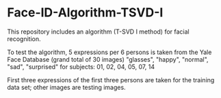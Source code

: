 # Face-ID-Algorithm-TSVD-I

This repository includes an algorithm (T-SVD I method) for facial recognition.

To test the algorithm, 5 expressions per 6 persons is taken from the Yale Face Database (grand total of 30 images) "glasses", "happy", "normal", "sad", "surprised" for subjects: 01, 02, 04, 05, 07, 14

First three expressions of the first three persons are taken for the training data set; other images are testing images.
